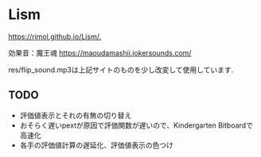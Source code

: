 # Lism

<https://rimol.github.io/Lism/.>

効果音：魔王魂 <https://maoudamashii.jokersounds.com/>

res/flip_sound.mp3は上記サイトのものを少し改変して使用しています.

## TODO

- 評価値表示とそれの有無の切り替え
- おそらく遅いpextが原因で評価関数が遅いので、Kindergarten Bitboardで高速化
- 各手の評価値計算の遅延化、評価値表示の色つけ
